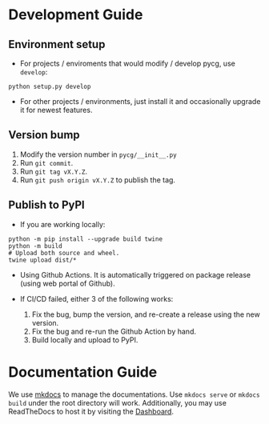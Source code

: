 # Development Guide

## Environment setup

- For projects / enviroments that would modify / develop pycg, use `develop`:
```shell
python setup.py develop
```

- For other projects / environments, just install it and occasionally upgrade it for newest features.

## Version bump

1. Modify the version number in `pycg/__init__.py`
2. Run `git commit`.
3. Run `git tag vX.Y.Z`.
4. Run `git push origin vX.Y.Z` to publish the tag.

## Publish to PyPI

- If you are working locally:
```shell
python -m pip install --upgrade build twine
python -m build
# Upload both source and wheel.
twine upload dist/*
```

- Using Github Actions. It is automatically triggered on package release (using web portal of Github).

- If CI/CD failed, either 3 of the following works:
    1. Fix the bug, bump the version, and re-create a release using the new version.
    2. Fix the bug and re-run the Github Action by hand.
    3. Build locally and upload to PyPI.

# Documentation Guide

We use [mkdocs](https://squidfunk.github.io/mkdocs-material) to manage the documentations.
Use `mkdocs serve` or `mkdocs build` under the root directory will work.
Additionally, you may use ReadTheDocs to host it by visiting the [Dashboard](https://readthedocs.org/dashboard/).

